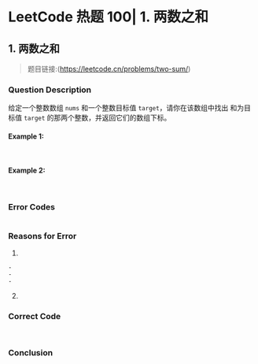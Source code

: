 # LeetCode 热题 100| 1. 两数之和

## 1. 两数之和
> 题目链接:(https://leetcode.cn/problems/two-sum/)

### Question Description
给定一个整数数组 `nums` 和一个整数目标值 `target`，请你在该数组中找出 和为目标值 `target` 的那两个整数，并返回它们的数组下标。<br>

#### Example 1:
```
 
```
#### Example 2:
```
 
```

### Error Codes
```

```
### Reasons for Error
1. 

    - 
    - 
    - 

2. 

### Correct Code
```
 
```
### Conclusion


